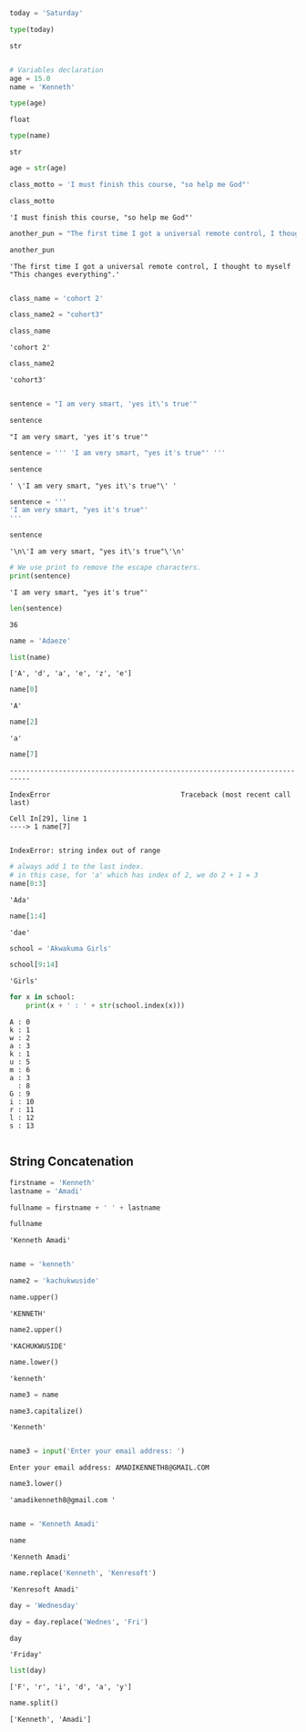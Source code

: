 ```python
today = 'Saturday'
```


```python
type(today)
```




    str




```python

```


```python
# Variables declaration
age = 15.0
name = 'Kenneth'
```


```python
type(age)
```




    float




```python
type(name)
```




    str




```python
age = str(age)
```


```python
class_motto = 'I must finish this course, "so help me God"'
```


```python
class_motto 
```




    'I must finish this course, "so help me God"'




```python
another_pun = "The first time I got a universal remote control, I thought to myself \"This changes everything\"."
```


```python
another_pun
```




    'The first time I got a universal remote control, I thought to myself "This changes everything".'




```python

```


```python
class_name = 'cohort 2'
```


```python
class_name2 = "cohort3"
```


```python
class_name 
```




    'cohort 2'




```python
class_name2
```




    'cohort3'




```python

```


```python
sentence = "I am very smart, 'yes it\'s true'"
```


```python
sentence
```




    "I am very smart, 'yes it's true'"




```python
sentence = ''' 'I am very smart, "yes it's true"' '''
```


```python
sentence
```




    ' \'I am very smart, "yes it\'s true"\' '




```python
sentence = '''
'I am very smart, "yes it's true"'
'''
```


```python
sentence
```




    '\n\'I am very smart, "yes it\'s true"\'\n'




```python
# We use print to remove the escape characters. 
print(sentence)
```

    
    'I am very smart, "yes it's true"'
    
    


```python
len(sentence)
```




    36




```python
name = 'Adaeze'
```


```python
list(name)
```




    ['A', 'd', 'a', 'e', 'z', 'e']




```python
name[0]
```




    'A'




```python
name[2]
```




    'a'




```python
name[7]
```


    ---------------------------------------------------------------------------

    IndexError                                Traceback (most recent call last)

    Cell In[29], line 1
    ----> 1 name[7]
    

    IndexError: string index out of range



```python
# always add 1 to the last index.
# in this case, for 'a' which has index of 2, we do 2 + 1 = 3
name[0:3]
```




    'Ada'




```python
name[1:4]
```




    'dae'




```python
school = 'Akwakuma Girls'
```


```python
school[9:14]
```




    'Girls'




```python
for x in school:
    print(x + ' : ' + str(school.index(x)))
```

    A : 0
    k : 1
    w : 2
    a : 3
    k : 1
    u : 5
    m : 6
    a : 3
      : 8
    G : 9
    i : 10
    r : 11
    l : 12
    s : 13
    


```python

```

## String Concatenation


```python
firstname = 'Kenneth'
lastname = 'Amadi'
```


```python
fullname = firstname + ' ' + lastname
```


```python
fullname
```




    'Kenneth Amadi'




```python

```


```python
name = 'kenneth'
```


```python
name2 = 'kachukwuside'
```


```python
name.upper()
```




    'KENNETH'




```python
name2.upper()
```




    'KACHUKWUSIDE'




```python
name.lower()
```




    'kenneth'




```python
name3 = name
```


```python
name3.capitalize()
```




    'Kenneth'




```python

```


```python
name3 = input('Enter your email address: ')
```

    Enter your email address: AMADIKENNETH8@GMAIL.COM 
    


```python
name3.lower()
```




    'amadikenneth8@gmail.com '




```python

```


```python
name = 'Kenneth Amadi'
```


```python
name
```




    'Kenneth Amadi'




```python
name.replace('Kenneth', 'Kenresoft')
```




    'Kenresoft Amadi'




```python
day = 'Wednesday'
```


```python
day = day.replace('Wednes', 'Fri')
```


```python
day
```




    'Friday'




```python
list(day)
```




    ['F', 'r', 'i', 'd', 'a', 'y']




```python
name.split()
```




    ['Kenneth', 'Amadi']




```python

```
